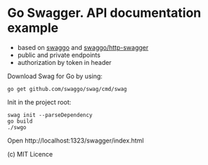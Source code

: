# Go Swagger. API documentation example

* based on [swaggo](https://github.com/swaggo/swag) and [swaggo/http-swagger](https://github.com/swaggo/http-swagger)
* public and private endpoints 
* authorization by token in header

Download Swag for Go by using:

```
go get github.com/swaggo/swag/cmd/swag
```

Init in the project root:

```
swag init --parseDependency
go build
./swgo 
```

Open http://localhost:1323/swagger/index.html

(c) MIT Licence